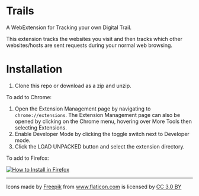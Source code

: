 # Trails
A WebExtension for Tracking your own Digital Trail.

This extension tracks the websites you visit and then tracks which other websites/hosts are sent requests during your normal web browsing.

# Installation

1. Clone this repo or download as a zip and unzip.

To add to Chrome: 

1. Open the Extension Management page by navigating to `chrome://extensions`. The Extension Management page can also be opened by clicking on the Chrome menu, hovering over More Tools then selecting Extensions.
2. Enable Developer Mode by clicking the toggle switch next to Developer mode.
3. Click the LOAD UNPACKED button and select the extension directory.

To add to Firefox: 

[![How to Install in Firefox](http://img.youtube.com/vi/cer9EUKegG4/0.jpg)](http://www.youtube.com/watch?v=cer9EUKegG4 "Install in Firefox")

---------------------------------------------


<div>Icons made by <a href="http://www.freepik.com" title="Freepik">Freepik</a> from <a href="https://www.flaticon.com/" title="Flaticon">www.flaticon.com</a> is licensed by <a href="http://creativecommons.org/licenses/by/3.0/" title="Creative Commons BY 3.0" target="_blank">CC 3.0 BY</a></div>
